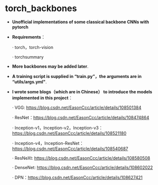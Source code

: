 # torch_backbones
- **Unofficial implementations of some classical backbone CNNs with pytorch**

- **Requirements**：

  · torch，torch-vision

  · torchsummary

- **More backbones may be added later**.

- **A training script is supplied in “train.py”，the arguments are in “utils/args.yml"**.

- **I wrote some blogs（which are in Chinese） to introduce the models implemented in this project**：

  · VGG:  https://blog.csdn.net/EasonCcc/article/details/108501384

  · ResNet：https://blog.csdn.net/EasonCcc/article/details/108474864

  · Inception-v1，Inception-v2，Inception-v3：https://blog.csdn.net/EasonCcc/article/details/108521180

  · Inception-v4，Inception-ResNet：https://blog.csdn.net/EasonCcc/article/details/108540687

  · ResNeXt: https://blog.csdn.net/EasonCcc/article/details/108580508
  
  · DenseNet: https://blog.csdn.net/EasonCcc/article/details/108602022
   
  · DPN：https://blog.csdn.net/EasonCcc/article/details/108627421
  
